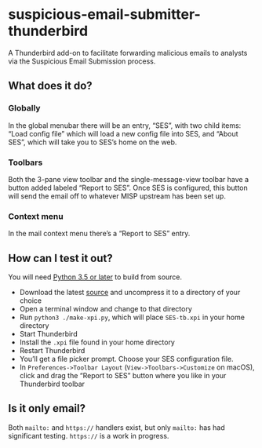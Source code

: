 # suspicious-email-submitter-thunderbird

A Thunderbird add-on to facilitate forwarding malicious emails to analysts via the Suspicious Email Submission process.

## What does it do?

### Globally

In the global menubar there will be an entry, “SES”, with two child items: “Load config file” which will load a new config file into SES, and “About SES”, which will take you to SES’s home on the web.

### Toolbars

Both the 3-pane view toolbar and the single-message-view toolbar have a button added labeled “Report to SES”.  Once SES is configured, this button will send the email off to whatever MISP upstream has been set up.

### Context menu

In the mail context menu there’s a “Report to SES” entry.

## How can I test it out?

You will need [Python 3.5 or later](https://www.python.org/downloads/) to build from source.

 * Download the latest [source](https://github.com/rjhansen/suspicious-email-submitter-tb/archive/master.zip) and uncompress it to a directory of your choice
 * Open a terminal window and change to that directory
 * Run `python3 ./make-xpi.py`, which will place `SES-tb.xpi` in your home directory
 * Start Thunderbird
 * Install the `.xpi` file found in your home directory
 * Restart Thunderbird
 * You’ll get a file picker prompt.  Choose your SES configuration file.
 * In `Preferences->Toolbar Layout` (`View->Toolbars->Customize` on macOS), click and drag the “Report to SES” button where you like in your Thunderbird toolbar

## Is it only email?

Both `mailto:` and `https://` handlers exist, but only `mailto:` has had significant testing. `https://` is a work in progress.
